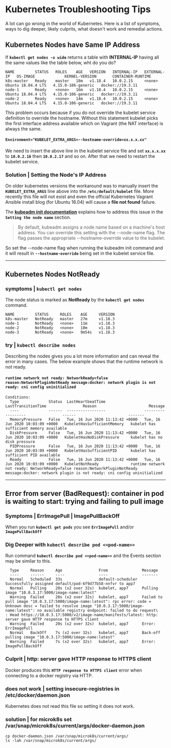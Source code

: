 
# Kubernetes Troubleshooting Tips

A lot can go wrong in the world of Kubernetes. Here is a list of symptoms, ways to dig deeper, likely culprits, what doesn't work and remedial actions.



## Kubernetes Nodes have Same IP Address

If **`kubectl get nodes -o wide`** returns a table with **INTERNAL-IP** having all the same values like the table below, wht do you do?

```
NAME         STATUS   ROLES    AGE   VERSION   INTERNAL-IP   EXTERNAL-IP   OS-IMAGE             KERNEL-VERSION       CONTAINER-RUNTIME
k8s-master   Ready    master   18m   v1.18.4   10.0.2.15     <none>        Ubuntu 18.04.4 LTS   4.15.0-106-generic   docker://19.3.11
node-1       Ready    <none>   16m   v1.18.4   10.0.2.15     <none>        Ubuntu 18.04.4 LTS   4.15.0-106-generic   docker://19.3.11
node-2       Ready    <none>   14m   v1.18.4   10.0.2.15     <none>        Ubuntu 18.04.4 LTS   4.15.0-106-generic   docker://19.3.11
```

This problem occurs because if you do not override the kubelet service definition to override the hostname. Without this statement kubelet picks the first interface address available which on Vagrant (the NAT interface) is always the same.

#### `Environment="KUBELET_EXTRA_ARGS=--hostname-override=xx.x.x.xx"`

We need to insert the above line in the kubelet service file and set **`xx.x.x.xx`** to **`10.0.2.16`** then **`10.0.2.17`** and so on. After that we need to restart the kubelet service.

### Solution | Setting the Node's IP Address

On older kubernetes versions the workaround was to manually insert the **`KUBELET_EXTRA_ARGS`** line above into the **`/etc/default/kubelet`** file. More recently this file will not exist and even the official Kubernetes Vagrant Ansible install blog (for Ubuntu 16.04) will cause a **file not found** failure.

The **[kubeadm init documentation](https://kubernetes.io/docs/reference/setup-tools/kubeadm/kubeadm-init/)** explains how to address this issue in the **`Setting the node name`** section.

<blockquote>
By default, kubeadm assigns a node name based on a machine's host address. You can override this setting with the --node-name flag. The flag passes the appropriate --hostname-override value to the kubelet.
</blockquote>

So set the --node-name flag when running the kubeadm init command and it will result in **`--hostname-override`** being set in the kubelet service file.


---


## Kubernetes Nodes NotReady

### symptoms | `kubectl get nodes`

The node status is marked as **NotReady** by the **`kubectl get nodes`** command.

```
NAME         STATUS     ROLES    AGE     VERSION
k8s-master   NotReady   master   27m     v1.18.3
node-1       NotReady   <none>   11m     v1.18.3
node-2       NotReady   <none>   10m     v1.18.3
node-3       NotReady   <none>   9m54s   v1.18.3
```

### try | `kubectl describe nodes`

Describing the nodes gives you a lot more information and can reveal the error in many cases. The below example shows that the runtime network is not ready.


#### `runtime network not ready: NetworkReady=false reason:NetworkPluginNotReady message:docker: network plugin is not ready: cni config uninitialized`

```
Conditions:
  Type             Status  LastHeartbeatTime                 LastTransitionTime                Reason                       Message
  ----             ------  -----------------                 ------------------                ------                       -------
  MemoryPressure   False   Tue, 16 Jun 2020 11:13:42 +0000   Tue, 16 Jun 2020 10:03:09 +0000   KubeletHasSufficientMemory   kubelet has sufficient memory available
  DiskPressure     False   Tue, 16 Jun 2020 11:13:42 +0000   Tue, 16 Jun 2020 10:03:09 +0000   KubeletHasNoDiskPressure     kubelet has no disk pressure
  PIDPressure      False   Tue, 16 Jun 2020 11:13:42 +0000   Tue, 16 Jun 2020 10:03:09 +0000   KubeletHasSufficientPID      kubelet has sufficient PID available
  Ready            False   Tue, 16 Jun 2020 11:13:42 +0000   Tue, 16 Jun 2020 10:03:09 +0000   KubeletNotReady              runtime network not ready: NetworkReady=false reason:NetworkPluginNotReady message:docker: network plugin is not ready: cni config uninitialized
```


---


## Error from server (BadRequest): container in pod is waiting to start: trying and failing to pull image

### Symptoms | ErrImagePull | ImagePullBackOff

When you run **`kubectl get pods`** you see **`ErrImagePull`** and/or **`ImagePullBackOff`**

### Dig Deeper with `kubectl describe pod <<pod-name>>`

Run command **`kubectl describe pod <<pod-name>>`** and the Events section may be similar to this.

```
  Type     Reason     Age                From               Message
  ----     ------     ----               ----               -------
  Normal   Scheduled  33s                default-scheduler  Successfully assigned default/pod-6f9d77b58-nnfvr to app7
  Normal   Pulling    20s (x2 over 32s)  kubelet, app7      Pulling image "10.0.3.17:5000/image-name:latest"
  Warning  Failed     20s (x2 over 32s)  kubelet, app7      Failed to pull image "10.0.3.17:5000/image-name:latest": rpc error: code = Unknown desc = failed to resolve image "10.0.3.17:5000/image-name:latest": no available registry endpoint: failed to do request\
: Head https://10.0.3.17:5000/v2/image-name/manifests/latest: http: server gave HTTP response to HTTPS client
  Warning  Failed     20s (x2 over 32s)  kubelet, app7      Error: ErrImagePull
  Normal   BackOff    7s (x2 over 32s)   kubelet, app7      Back-off pulling image "10.0.3.17:5000/image-name:latest"
  Warning  Failed     7s (x2 over 32s)   kubelet, app7      Error: ImagePullBackOff
```

### Culprit | http: server gave HTTP response to HTTPS client

Docker produces this **`HTTP response to HTTPS client`** error when connecting to a docker registry via HTTP.

### does not work | setting insecure-registries in /etc/docker/daemon.json

Kubernetes does not read this file so setting it does not work.

### solution | for microk8s set /var/snap/microk8s/current/args/docker-daemon.json

```
cp docker-daemon.json /var/snap/microk8s/current/args/
ls -lah /var/snap/microk8s/current/args/
```
